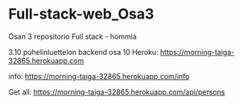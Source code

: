 # Full-stack-web_Osa3
Osan 3 repositorio
Full stack - hommia

3.10 puhelinluettelon backend osa 10
Heroku:
https://morning-taiga-32865.herokuapp.com

info:
https://morning-taiga-32865.herokuapp.com/info

Get all:
https://morning-taiga-32865.herokuapp.com/api/persons
